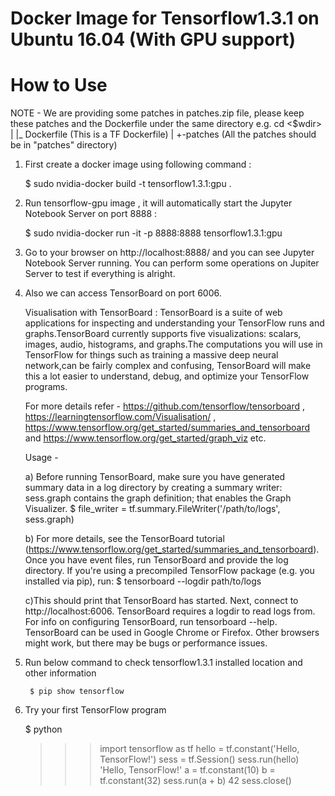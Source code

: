 # Docker Image for Tensorflow1.3.1 on Ubuntu 16.04 (With GPU support)
# How to Use 

NOTE - We are providing some patches in patches.zip file, please keep these patches and the Dockerfile under the same directory
e.g.   cd <$wdir>
         |
         |_ Dockerfile (This is a TF Dockerfile)
         |
         +-patches (All the patches should be in "patches" directory)

1) First create a docker image using following command :
      
	$ sudo nvidia-docker build -t tensorflow1.3.1:gpu .


2) Run tensorflow-gpu image , it will automatically start the Jupyter Notebook Server on port 8888 :

	$ sudo nvidia-docker run -it -p 8888:8888 tensorflow1.3.1:gpu
	
3) Go to your browser on  http://localhost:8888/  and you can see Jupyter Notebook Server running.
   You can perform some operations on Jupiter Server to test if everything is alright.
   
   
4)  Also we can access TensorBoard on port 6006.

	Visualisation with TensorBoard :
    TensorBoard is a suite of web applications for inspecting and understanding your TensorFlow runs and graphs.TensorBoard currently supports five visualizations: scalars, images, audio, histograms, and graphs.The computations you will use in TensorFlow for things such as training a massive deep neural network,can be fairly complex and confusing, TensorBoard will make this a lot easier to understand, debug, and optimize your TensorFlow programs.

    For more details refer - https://github.com/tensorflow/tensorboard , https://learningtensorflow.com/Visualisation/ , https://www.tensorflow.org/get_started/summaries_and_tensorboard  and https://www.tensorflow.org/get_started/graph_viz etc.
	
	Usage -

	a) Before running TensorBoard, make sure you have generated summary data in a log directory by creating a summary writer:
       sess.graph contains the graph definition; that enables the Graph Visualizer.
           $ file_writer = tf.summary.FileWriter('/path/to/logs', sess.graph)
   
	b) For more details, see the TensorBoard tutorial (https://www.tensorflow.org/get_started/summaries_and_tensorboard). Once you have event files, run TensorBoard and provide the log directory. If you're using a precompiled TensorFlow package (e.g. you installed via pip), run:
        $ tensorboard --logdir path/to/logs

	c)This should print that TensorBoard has started. Next, connect to http://localhost:6006.
      TensorBoard requires a logdir to read logs from. For info on configuring TensorBoard, run tensorboard --help.
      TensorBoard can be used in Google Chrome or Firefox. Other browsers might work, but there may be bugs or performance issues.

	  
5) Run below command to check tensorflow1.3.1 installed location and other information
   
        $ pip show tensorflow


6) Try your first TensorFlow program

	$ python
	>>> import tensorflow as tf
	>>> hello = tf.constant('Hello, TensorFlow!')
	>>> sess = tf.Session()
	>>> sess.run(hello)
	'Hello, TensorFlow!'
	>>> a = tf.constant(10)
	>>> b = tf.constant(32)
	>>> sess.run(a + b)
	42
	>>> sess.close()

